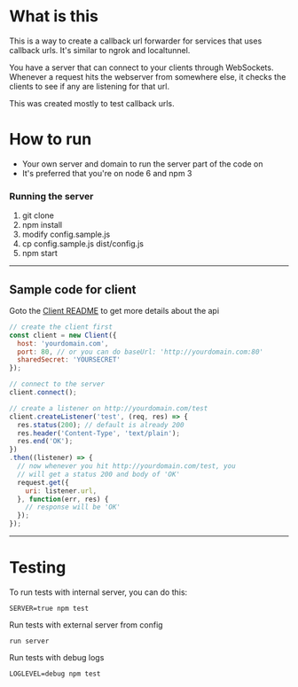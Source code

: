 # What is this

This is a way to create a callback url forwarder for services that uses callback urls. It's similar to ngrok and localtunnel.

You have a server that can connect to your clients through WebSockets. Whenever a request hits the webserver from somewhere else, it checks the clients to see if any are listening for that url.

This was created mostly to test callback urls.

# How to run

* Your own server and domain to run the server part of the code on
* It's preferred that you're on node 6 and npm 3

### Running the server

1. git clone
2. npm install
3. modify config.sample.js
4. cp config.sample.js dist/config.js
5. npm start

---

## Sample code for client

Goto the [Client README](client/README.md) to get more details about the api

```javascript
// create the client first
const client = new Client({
  host: 'yourdomain.com',
  port: 80, // or you can do baseUrl: 'http://yourdomain.com:80'
  sharedSecret: 'YOURSECRET'
});

// connect to the server
client.connect();

// create a listener on http://yourdomain.com/test
client.createListener('test', (req, res) => {
  res.status(200); // default is already 200
  res.header('Content-Type', 'text/plain');
  res.end('OK');
})
.then((listener) => {
  // now whenever you hit http://yourdomain.com/test, you
  // will get a status 200 and body of 'OK'
  request.get({
    uri: listener.url,
  }, function(err, res) {
    // response will be 'OK'
  });
});

```

---

# Testing

To run tests with internal server, you can do this:
```
SERVER=true npm test
```

Run tests with external server from config
```
run server
```

Run tests with debug logs
```
LOGLEVEL=debug npm test
```

